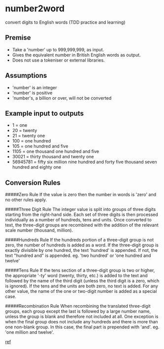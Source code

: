 # number2word
convert digits to English words (TDD practice and learning)

## Premise 
* Take a 'number' up to 999,999,999, as input.
* Gives the equivalent number in British English words as output.
* Does not use a tokeniser or external libraries.

## Assumptions
* 'number' is an integer
* 'number' is positive
* 'number's, a billion or over, will not be converted

## Example input to outputs
* 1 = one
* 20 = twenty
* 21 = twenty one
* 100 = one hundred
* 105 = one hundred and five
* 1105 = one thousand one hundred and five
* 30021 = thirty thousand and twenty one
* 56945781 = fifty six million nine hundred and forty five thousand seven hundred and eighty one
 
  
## Conversion Rules
#####Zero Rule
 If the value is zero then the number in words is 'zero' and no other rules apply.

#####Three Digit Rule
 The integer value is split into groups of three digits starting from the right-hand side. 
 Each set of three digits is then processed individually as a number of hundreds, tens and units.
  Once converted to text, the three-digit groups are recombined with the addition of the relevant 
  scale number (thousand, million).

#####Hundreds Rule
 If the hundreds portion of a three-digit group is not zero, the number of hundreds is added as
  a word. If the three-digit group is exactly divisible by one hundred, the text 'hundred' is
   appended. If not, the text "hundred and" is appended. eg. 'two hundred' or 'one hundred and 
   twelve'

#####Tens Rule
 If the tens section of a three-digit group is two or higher, the appropriate '-ty' word 
 (twenty, thirty, etc.) is added to the text and followed by the name of the third digit 
 (unless the third digit is a zero, which is ignored). If the tens and the units are both zero,
  no text is added. For any other value, the name of the one or two-digit number is added as a 
  special case.

#####Recombination Rule
When recombining the translated three-digit groups, 
each group except the last is followed by a large number name, unless the group is 
blank and therefore not included at all. One exception is when the final group does not include 
any hundreds and there is more than one non-blank group. In this case, the final part is prepended 
with 'and'. eg. 'one million and twelve'.


[ref](http://www.blackwasp.co.uk)